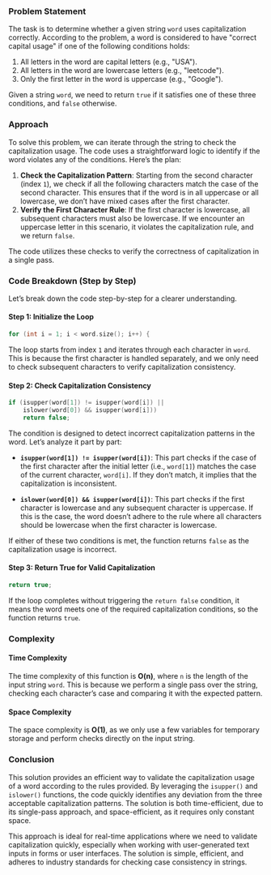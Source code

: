 ### Problem Statement

The task is to determine whether a given string `word` uses capitalization correctly. According to the problem, a word is considered to have "correct capital usage" if one of the following conditions holds:

1. All letters in the word are capital letters (e.g., "USA").
2. All letters in the word are lowercase letters (e.g., "leetcode").
3. Only the first letter in the word is uppercase (e.g., "Google").

Given a string `word`, we need to return `true` if it satisfies one of these three conditions, and `false` otherwise.

### Approach

To solve this problem, we can iterate through the string to check the capitalization usage. The code uses a straightforward logic to identify if the word violates any of the conditions. Here’s the plan:

1. **Check the Capitalization Pattern**: Starting from the second character (index `1`), we check if all the following characters match the case of the second character. This ensures that if the word is in all uppercase or all lowercase, we don’t have mixed cases after the first character.
2. **Verify the First Character Rule**: If the first character is lowercase, all subsequent characters must also be lowercase. If we encounter an uppercase letter in this scenario, it violates the capitalization rule, and we return `false`.

The code utilizes these checks to verify the correctness of capitalization in a single pass.

### Code Breakdown (Step by Step)

Let’s break down the code step-by-step for a clearer understanding.

#### Step 1: Initialize the Loop

```cpp
for (int i = 1; i < word.size(); i++) {
```

The loop starts from index `1` and iterates through each character in `word`. This is because the first character is handled separately, and we only need to check subsequent characters to verify capitalization consistency.

#### Step 2: Check Capitalization Consistency

```cpp
if (isupper(word[1]) != isupper(word[i]) ||
    islower(word[0]) && isupper(word[i])) 
    return false;
```

The condition is designed to detect incorrect capitalization patterns in the word. Let’s analyze it part by part:

- **`isupper(word[1]) != isupper(word[i])`**: This part checks if the case of the first character after the initial letter (i.e., `word[1]`) matches the case of the current character, `word[i]`. If they don’t match, it implies that the capitalization is inconsistent.
  
- **`islower(word[0]) && isupper(word[i])`**: This part checks if the first character is lowercase and any subsequent character is uppercase. If this is the case, the word doesn’t adhere to the rule where all characters should be lowercase when the first character is lowercase.

If either of these two conditions is met, the function returns `false` as the capitalization usage is incorrect.

#### Step 3: Return True for Valid Capitalization

```cpp
return true;
```

If the loop completes without triggering the `return false` condition, it means the word meets one of the required capitalization conditions, so the function returns `true`.

### Complexity

#### Time Complexity
The time complexity of this function is **O(n)**, where `n` is the length of the input string `word`. This is because we perform a single pass over the string, checking each character’s case and comparing it with the expected pattern.

#### Space Complexity
The space complexity is **O(1)**, as we only use a few variables for temporary storage and perform checks directly on the input string.

### Conclusion

This solution provides an efficient way to validate the capitalization usage of a word according to the rules provided. By leveraging the `isupper()` and `islower()` functions, the code quickly identifies any deviation from the three acceptable capitalization patterns. The solution is both time-efficient, due to its single-pass approach, and space-efficient, as it requires only constant space.

This approach is ideal for real-time applications where we need to validate capitalization quickly, especially when working with user-generated text inputs in forms or user interfaces. The solution is simple, efficient, and adheres to industry standards for checking case consistency in strings.